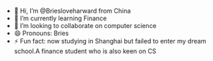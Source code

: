 - 👋 Hi, I’m @Briesloveharward from China
- 🌱 I’m currently learning Finance
- 💞️ I’m looking to collaborate on computer science
- 😄 Pronouns: Bries
- ⚡ Fun fact: now studying in Shanghai but failed to enter my dream school.A finance student who is also keen on CS

